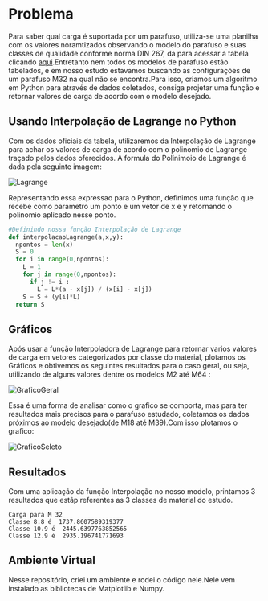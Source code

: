 # Problema
Para saber qual carga é suportada por um parafuso, utiliza-se uma planilha com os valores noramtizados observando o modelo do parafuso e suas classes de qualidade conforme norma
DIN 267, da para acessar a tabela clicando [aqui](https://github.com/efrainmpp1/Descobrindo-Carga-por-Interpolacao/blob/main/tabela_torcao_normatizada.pdf).Entretanto nem todos os modelos de parafuso estão tabelados, e em nosso estudo estavamos buscando as configurações de um parafuso M32 na qual não se encontra.Para isso, criamos um algoritmo em Python para através de dados coletados, consiga projetar uma função e retornar valores de carga de acordo com o modelo desejado.

## Usando Interpolação de Lagrange no Python
Com os dados oficiais da tabela, utilizaremos da Interpolação de Lagrange para achar os valores de carga de acordo com o polinomio de Lagrange traçado pelos dados oferecidos.
A formula do Polinimoio de Lagrange é dada pela seguinte imagem:

![Lagrange](http://2.bp.blogspot.com/-Q1sDUtfTd9c/VW3Qd2cqjmI/AAAAAAAAAdY/a3jUwqMWJWY/s1600/polinomio%2Binterpolador%2Blagrange%2Bgrau%2Bn.png) 

Representando essa expressao para o Python, definimos uma função que recebe como parametro um ponto e um vetor de x e y retornando  o polinomio aplicado nesse ponto.

```python
#Definindo nossa função Interpolação de Lagrange
def interpolacaoLagrange(a,x,y):
  npontos = len(x)
  S = 0
  for i in range(0,npontos):
    L = 1
    for j in range(0,npontos):
      if j != i :
        L = L*(a - x[j]) / (x[i] - x[j])
    S = S + (y[i]*L)
  return S
```

## Gráficos
Após usar a função Interpoladora de Lagrange para retornar varios valores de carga em vetores categorizados por classe do material, plotamos os Gráficos e obtivemos os seguintes resultados para o caso geral, ou seja, utilizando de alguns valores dentre os modelos M2 até M64 :

![GraficoGeral](https://github.com/efrainmpp1/Descobrindo-Carga-por-Interpolacao/blob/main/img1_Geral.PNG)

Essa é uma forma de analisar como o grafico se comporta, mas para ter resultados mais precisos para o parafuso estudado, coletamos os dados próximos ao modelo desejado(de M18 até M39).Com isso plotamos o grafico:

![GraficoSeleto](https://github.com/efrainmpp1/Descobrindo-Carga-por-Interpolacao/blob/main/Img2_Estudo.PNG)

## Resultados
Com uma aplicação da função Interpolação no nosso modelo, printamos 3 resultados que estãp referentes as 3 classes de material do estudo.
```
Carga para M 32
Classe 8.8 é  1737.8607589319377
Classe 10.9 é  2445.6397763852565
Classe 12.9 é  2935.196741771693
```

## Ambiente Virtual
Nesse repositório, criei um ambiente e rodei o código nele.Nele vem instalado as bibliotecas de Matplotlib e Numpy.

